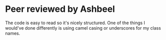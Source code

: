 # Peer reviewed by Ashbeel

The code is easy to read so it's nicely structured. One of the things I would've done differently is using camel casing or underscores for my class names.  